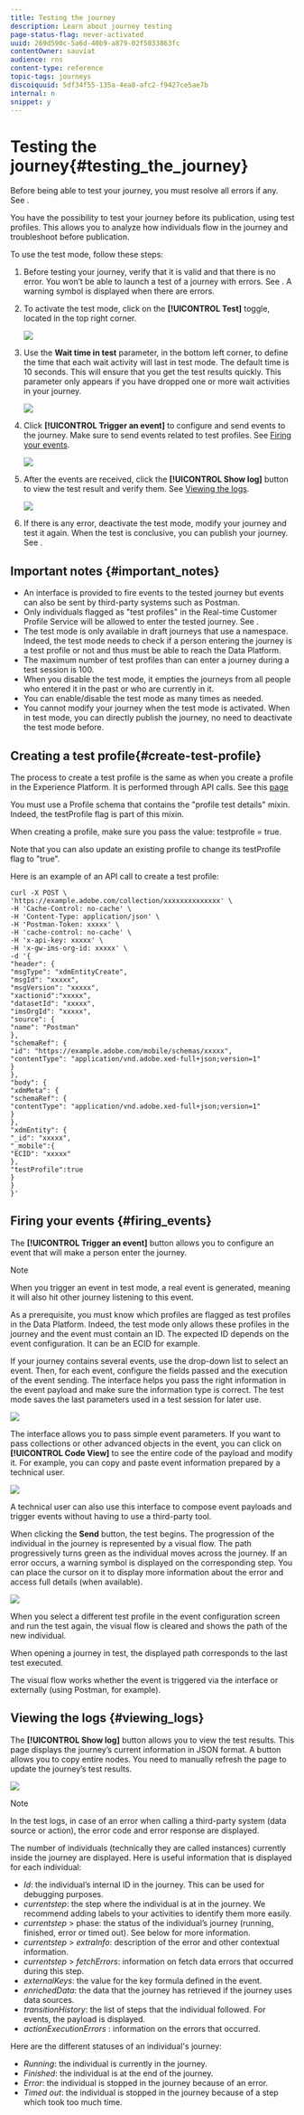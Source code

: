 ```yaml
---
title: Testing the journey
description: Learn about journey testing 
page-status-flag: never-activated
uuid: 269d590c-5a6d-40b9-a879-02f5033863fc
contentOwner: sauviat
audience: rns
content-type: reference
topic-tags: journeys
discoiquuid: 5df34f55-135a-4ea8-afc2-f9427ce5ae7b
internal: n
snippet: y
---
```


# Testing the journey{#testing_the_journey}

Before being able to test your journey, you must resolve all errors if any. See [](../about/troubleshooting.md#section_h3q_kqk_fhb).

You have the possibility to test your journey before its publication, using test profiles. This allows you to analyze how individuals flow in the journey and troubleshoot before publication.

To use the test mode, follow these steps:

1. Before testing your journey, verify that it is valid and that there is no error. You won’t be able to launch a test of a journey with errors. See [](../about/troubleshooting.md#section_h3q_kqk_fhb). A warning symbol is displayed when there are errors.

1. To activate the test mode, click on the **[!UICONTROL Test]** toggle, located in the top right corner.

    ![](../assets/journeytest1.png)

1. Use the **Wait time in test** parameter, in the bottom left corner, to define the time that each wait activity will last in test mode. The default time is 10 seconds. This will ensure that you get the test results quickly. This parameter only appears if you have dropped one or more wait activities in your journey.

    ![](../assets/journeytest_wait.png)

1. Click **[!UICONTROL Trigger an event]** to configure and send events to the journey. Make sure to send events related to test profiles. See [Firing your events](#firing_events).

    ![](../assets/journeyuctest1.png)

1. After the events are received, click the **[!UICONTROL Show log]** button to view the test result and verify them. See [Viewing the logs](#viewing_logs).

    ![](../assets/journeyuctest2.png)

1. If there is any error, deactivate the test mode, modify your journey and test it again. When the test is conclusive, you can publish your journey. See [](../building-journeys/publishing-the-journey.md).

## Important notes {#important_notes}

* An interface is provided to fire events to the tested journey but events can also be sent by third-party systems such as Postman.
* Only individuals flagged as "test profiles" in the Real-time Customer Profile Service will be allowed to enter the tested journey. See [](../building-journeys/testing-the-journey.md#create-test-profile).
* The test mode is only available in draft journeys that use a namespace. Indeed, the test mode needs to check if a person entering the journey is a test profile or not and thus must be able to reach the Data Platform.
* The maximum number of test profiles than can enter a journey during a test session is 100.
* When you disable the test mode, it empties the journeys from all people who entered it in the past or who are currently in it.
* You can enable/disable the test mode as many times as needed.
* You cannot modify your journey when the test mode is activated. When in test mode, you can directly publish the journey, no need to deactivate the test mode before.

## Creating a test profile{#create-test-profile}

The process to create a test profile is the same as when you create a profile in the Experience Platform. It is performed through API calls. See this [page](https://docs.adobe.com/content/help/en/experience-platform/profile/home.html)

You must use a Profile schema that contains the "profile test details" mixin. Indeed, the testProfile flag is part of this mixin.

When creating a profile, make sure you pass the value: testprofile = true.

Note that you can also update an existing profile to change its testProfile flag to "true".

Here is an example of an API call to create a test profile:

```
curl -X POST \
'https://example.adobe.com/collection/xxxxxxxxxxxxxx' \
-H 'Cache-Control: no-cache' \
-H 'Content-Type: application/json' \
-H 'Postman-Token: xxxxx' \
-H 'cache-control: no-cache' \
-H 'x-api-key: xxxxx' \
-H 'x-gw-ims-org-id: xxxxx' \
-d '{
"header": {
"msgType": "xdmEntityCreate",
"msgId": "xxxxx",
"msgVersion": "xxxxx",
"xactionid":"xxxxx",
"datasetId": "xxxxx",
"imsOrgId": "xxxxx",
"source": {
"name": "Postman"
},
"schemaRef": {
"id": "https://example.adobe.com/mobile/schemas/xxxxx",
"contentType": "application/vnd.adobe.xed-full+json;version=1"
}
},
"body": {
"xdmMeta": {
"schemaRef": {
"contentType": "application/vnd.adobe.xed-full+json;version=1"
}
},
"xdmEntity": {
"_id": "xxxxx",
"_mobile":{
"ECID": "xxxxx"
},
"testProfile":true
}
}
}'
```

## Firing your events {#firing_events}

The **[!UICONTROL Trigger an event]** button allows you to configure an event that will make a person enter the journey.

>[!NOTE]
>
>When you trigger an event in test mode, a real event is generated, meaning it will also hit other journey listening to this event.

As a prerequisite, you must know which profiles are flagged as test profiles in the Data Platform. Indeed, the test mode only allows these profiles in the journey and the event must contain an ID. The expected ID depends on the event configuration. It can be an ECID for example.

If your journey contains several events, use the drop-down list to select an event. Then, for each event, configure the fields passed and the execution of the event sending. The interface helps you pass the right information in the event payload and make sure the information type is correct. The test mode saves the last parameters used in a test session for later use. 

![](../assets/journeytest4.png)

The interface allows you to pass simple event parameters. If you want to pass collections or other advanced objects in the event, you can click on **[!UICONTROL Code View]** to see the entire code of the payload and modify it. For example, you can copy and paste event information prepared by a technical user.

![](../assets/journeytest5.png)

A technical user can also use this interface to compose event payloads and trigger events without having to use a third-party tool.

When clicking the **Send** button, the test begins. The progression of the individual in the journey is represented by a visual flow. The path progressively turns green as the individual moves across the journey. If an error occurs, a warning symbol is displayed on the corresponding step. You can place the cursor on it to display more information about the error and access full details (when available). 

![](../assets/journeytest6.png)

When you select a different test profile in the event configuration screen and run the test again, the visual flow is cleared and shows the path of the new individual.

When opening a journey in test, the displayed path corresponds to the last test executed.

The visual flow works whether the event is triggered via the interface or externally (using Postman, for example). 

## Viewing the logs {#viewing_logs}

The **[!UICONTROL Show log]** button allows you to view the test results. This page displays the journey’s current information in JSON format. A button allows you to copy entire nodes. You need to manually refresh the page to update the journey’s test results.

![](../assets/journeytest3.png)

>[!NOTE]
>
>In the test logs, in case of an error when calling a third-party system (data source or action), the error code and error response are displayed.

The number of individuals (technically they are called instances) currently inside the journey are displayed. Here is useful information that is displayed for each individual:

* _Id_: the individual’s internal ID in the journey. This can be used for debugging purposes.
* _currentstep_: the step where the individual is at in the journey. We recommend adding labels to your activities to identify them more easily.
* _currentstep_ > phase: the status of the individual’s journey (running, finished, error or timed out). See below for more information.
* _currentstep_ > _extraInfo_: description of the error and other contextual information.
* _currentstep_ > _fetchErrors_: information on fetch data errors that occurred during this step.
* _externalKeys_: the value for the key formula defined in the event.
* _enrichedData_: the data that the journey has retrieved if the journey uses data sources.
* _transitionHistory_: the list of steps that the individual followed. For events, the payload is displayed.
* _actionExecutionErrors_ : information on the errors that occurred.

Here are the different statuses of an individual's journey:

* _Running_: the individual is currently in the journey.
* _Finished_: the individual is at the end of the journey.
* _Error_: the individual is stopped in the journey because of an error.
* _Timed out_: the individual is stopped in the journey because of a step which took too much time.
